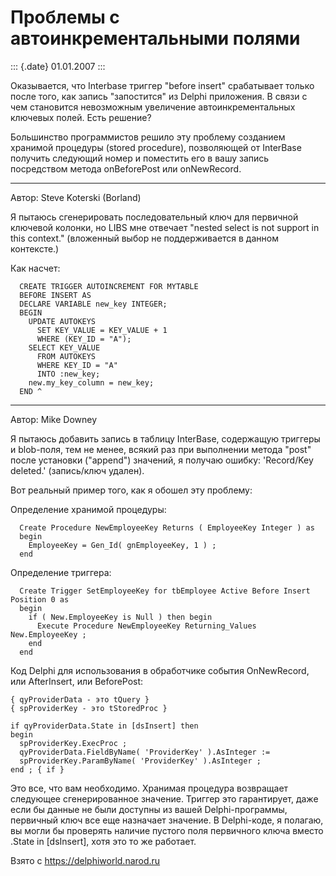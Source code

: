 Проблемы с автоинкрементальными полями
======================================

::: {.date}
01.01.2007
:::

Оказывается, что Interbase триггер \"before insert\" срабатывает только
после того, как запись \"запостится\" из Delphi приложения. В связи с
чем становится невозможным увеличение автоинкрементальных ключевых
полей. Есть решение?

Большинство программистов решило эту проблему созданием хранимой
процедуры (stored procedure), позволяющей от InterBase получить
следующий номер и поместить его в вашу запись посредством метода
onBeforePost или onNewRecord.

------------------------------------------------------------------------

Автор: Steve Koterski (Borland)

Я пытаюсь сгенерировать последовательный ключ для первичной ключевой
колонки, но LIBS мне отвечает \"nested select is not support in this
context.\" (вложенный выбор не поддерживается в данном контексте.)

Как насчет:

      CREATE TRIGGER AUTOINCREMENT FOR MYTABLE
      BEFORE INSERT AS
      DECLARE VARIABLE new_key INTEGER;
      BEGIN
        UPDATE AUTOKEYS
          SET KEY_VALUE = KEY_VALUE + 1
          WHERE (KEY_ID = "A");
        SELECT KEY_VALUE
          FROM AUTOKEYS
          WHERE KEY_ID = "A"
          INTO :new_key;
        new.my_key_column = new_key;
      END ^

------------------------------------------------------------------------

Автор: Mike Downey

Я пытаюсь добавить запись в таблицу InterBase, содержащую триггеры и
blob-поля, тем не менее, всякий раз при выполнении метода \"post\" после
установки (\"append\") значений, я получаю ошибку: \'Record/Key
deleted.\' (запись/ключ удален).

Вот реальный пример того, как я обошел эту проблему:

Определение хранимой процедуры:

      Create Procedure NewEmployeeKey Returns ( EmployeeKey Integer ) as
      begin
        EmployeeKey = Gen_Id( gnEmployeeKey, 1 ) ;
      end

Определение триггера:

      Create Trigger SetEmployeeKey for tbEmployee Active Before Insert Position 0 as
      begin
        if ( New.EmployeeKey is Null ) then begin
          Execute Procedure NewEmployeeKey Returning_Values New.EmployeeKey ;
        end
      end

Код Delphi для использования в обработчике события OnNewRecord, или
AfterInsert, или BeforePost:

    { qyProviderData - это tQuery }
    { spProviderKey - это tStoredProc }
     
    if qyProviderData.State in [dsInsert] then
    begin
      spProviderKey.ExecProc ;
      qyProviderData.FieldByName( 'ProviderKey' ).AsInteger :=
      spProviderKey.ParamByName( 'ProviderKey' ).AsInteger ;
    end ; { if }

Это все, что вам необходимо. Хранимая процедура возвращает следующее
сгенерированное значение. Триггер это гарантирует, даже если бы данные
не были доступны из вашей Delphi-программы, первичный ключ все еще
назначает значение. В Delphi-коде, я полагаю, вы могли бы проверять
наличие пустого поля первичного ключа вместо .State in \[dsInsert\],
хотя это то же работает.

Взято с <https://delphiworld.narod.ru>
